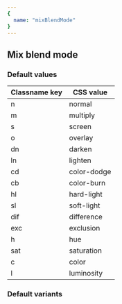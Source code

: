 ```yaml
---
{
  name: "mixBlendMode"
}
---
```


## Mix blend mode

### Default values
<!-- defaults.values.start -->
|Classname key|CSS value  |
|-------------|-----------|
|n            |normal     |
|m            |multiply   |
|s            |screen     |
|o            |overlay    |
|dn           |darken     |
|ln           |lighten    |
|cd           |color-dodge|
|cb           |color-burn |
|hl           |hard-light |
|sl           |soft-light |
|dif          |difference |
|exc          |exclusion  |
|h            |hue        |
|sat          |saturation |
|c            |color      |
|l            |luminosity |

<!-- defaults.values.end -->


### Default variants
<!-- defaults.variants.start -->

<!-- defaults.variants.end -->
